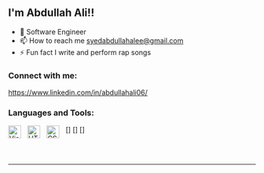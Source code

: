 
## I'm Abdullah Ali!!

- 🌱 Software Engineer 
- 📫 How to reach me syedabdullahalee@gmail.com
- ⚡ Fun fact I write and perform rap songs

### Connect with me:

https://www.linkedin.com/in/abdullahali06/

### Languages and Tools:

[<img align="left" alt="Visual Studio Code" width="26px" src="https://cdn.jsdelivr.net/gh/devicons/devicon/icons/vscode/vscode-original.svg" style="padding-right:10px;" />]
[<img align="left" alt="HTML5" width="26px" src="https://cdn.jsdelivr.net/gh/devicons/devicon/icons/html5/html5-original.svg" style="padding-right:10px;" />]
[<img align="left" alt="CSS3" width="26px" src="https://cdn.jsdelivr.net/gh/devicons/devicon/icons/css3/css3-original.svg" style="padding-right:10px;" />]

<br />
<br />

---

